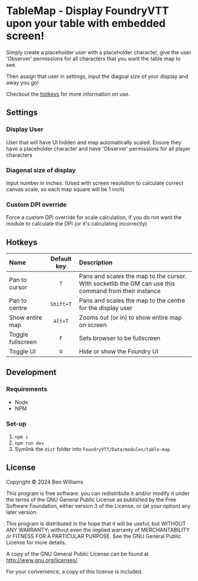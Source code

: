 # TableMap - Display FoundryVTT upon your table with embedded screen!

Simply create a placeholder user with a placeholder character, give the user 'Observer' permissions for all characters that you want the table map to see.

Then assign that user in settings, input the diagoal size of your display and away you go!

Checkout the [hotkeys](#hotkeys) for more information on use.

## Settings

### Display User

User that will have UI hidden and map automatically scaled. Ensure they have a placeholder character and have 'Observer' permissions for all player characters

### Diagonal size of display

Input number in inches. (Used with screen resolution to calculate correct canvas scale, so each map square will be 1 inch)

### Custom DPI override

Force a custom DPI override for scale calculation, if you do not want the module to calculate the DPI (or it's calculating incorrectly)

## Hotkeys

| Name              | Default key | Description                                                                                           |
| :---------------- | :---------: | :---------------------------------------------------------------------------------------------------- |
| Pan to cursor     | `T`         | Pans and scales the map to the cursor. With socketlib the GM can use this command from their instance |
| Pan to centre     | `Shift+T`   | Pans and scales the map to the centre for the display user                                            |
| Show entire map   | `Alt+T`     | Zooms out (or in) to show entire map on screen                                                        |
| Toggle fullscreen | `F`         | Sets browser to be fullscreen                                                                         |
| Toggle UI         | `U`         | Hide or show the Foundry UI                                                                           |


## Development

### Requirements

- Node
- NPM

### Set-up

1. `npm i`
2. `npm run dev`
3. Symlink the `dist` folder into `FoundryVTT/Data/modules/table-map`

## License

Copyright &copy; 2024 Ben Williams

This program is free software: you can redistribute it and/or modify
it under the terms of the GNU General Public License as published by
the Free Software Foundation, either version 3 of the License, or
(at your option) any later version.

This program is distributed in the hope that it will be useful,
but WITHOUT ANY WARRANTY; without even the implied warranty of
MERCHANTABILITY or FITNESS FOR A PARTICULAR PURPOSE. See the
GNU General Public License for more details.

A copy of the GNU General Public License can be found at http://www.gnu.org/licenses/.

For your convenience, a copy of this license is included.
